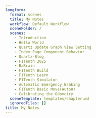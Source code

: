 ```yaml
---
longform:
  format: scenes
  title: My Notes
  workflow: Default Workflow
  sceneFolder: /
  scenes:
    - Introduction
    - Hello World
    - Quartz Update Graph View Setting
    - Index Page Component Behavior
    - Quartz-Blog
    - F1Tenth 2025
    - BaBrain
    - F1Tenth Build
    - F1Tenth Learn
    - F1Tenth Simulator
    - Automatic Emergency Braking
    - F1Tenth Basic Move(Auto0)
    - Calibrating the Odometry
  sceneTemplate: templates/chapter.md
  ignoredFiles: []
title: My Notes
---
```

